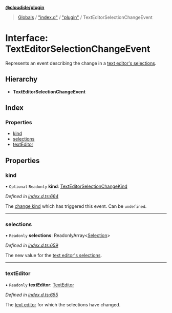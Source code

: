 **[@cloudide/plugin](../README.md)**

> [Globals](../README.md) / ["index.d"](../modules/_index_d_.md) / ["plugin"](../modules/_index_d_._plugin_.md) / TextEditorSelectionChangeEvent

# Interface: TextEditorSelectionChangeEvent

Represents an event describing the change in a [text editor's selections](#TextEditor.selections).

## Hierarchy

* **TextEditorSelectionChangeEvent**

## Index

### Properties

* [kind](_index_d_._plugin_.texteditorselectionchangeevent.md#kind)
* [selections](_index_d_._plugin_.texteditorselectionchangeevent.md#selections)
* [textEditor](_index_d_._plugin_.texteditorselectionchangeevent.md#texteditor)

## Properties

### kind

• `Optional` `Readonly` **kind**: [TextEditorSelectionChangeKind](../enums/_index_d_._plugin_.texteditorselectionchangekind.md)

*Defined in [index.d.ts:664](https://github.com/shuyaqian/cloudide-plugin-api/blob/6d83fa1/index.d.ts#L664)*

The [change kind](#TextEditorSelectionChangeKind) which has triggered this
event. Can be `undefined`.

___

### selections

• `Readonly` **selections**: ReadonlyArray\<[Selection](../classes/_index_d_._plugin_.selection.md)>

*Defined in [index.d.ts:659](https://github.com/shuyaqian/cloudide-plugin-api/blob/6d83fa1/index.d.ts#L659)*

The new value for the [text editor's selections](#TextEditor.selections).

___

### textEditor

• `Readonly` **textEditor**: [TextEditor](_index_d_._plugin_.texteditor.md)

*Defined in [index.d.ts:655](https://github.com/shuyaqian/cloudide-plugin-api/blob/6d83fa1/index.d.ts#L655)*

The [text editor](#TextEditor) for which the selections have changed.
